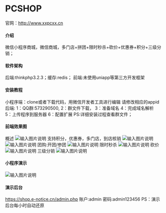 # PCSHOP
官网：http://www.xxpcxx.cn
#### 介绍
微信小程序商城，微信商城，多门店+拼团+限时秒杀+砍价+优惠券+积分+三级分销；

#### 软件架构
后端:thinkphp3.2.3；缓存:redis；
前端:未使用uniapp等第三方开发框架


#### 安装教程
小程序端：clone或者下载代码，用微信开发者工具进行编辑
         请修改相应的appid
后端:
        1：QQ群:573290500,
        2：群文件下载，
        3：准备域名
        4：完成域名解析
        5：上传程序到服务器
        6：配置扩展
        PS:详细安装过程查看群文件；

#### 前端效果图
概述
![输入图片说明](https://images.gitee.com/uploads/images/2020/0924/164344_f5140c6d_475898.png "1.png")
支持积分，优惠券，多门店，到店核销
![输入图片说明](https://images.gitee.com/uploads/images/2020/0924/164440_f646d3b6_475898.png "2.png")
![输入图片说明](https://images.gitee.com/uploads/images/2020/0924/164501_af8ca418_475898.png "3.png")
团购:开团/参团
![输入图片说明](https://images.gitee.com/uploads/images/2020/0924/164535_805ecd7e_475898.png "4.png")
限时秒杀
![输入图片说明](https://images.gitee.com/uploads/images/2020/0924/164556_0056368b_475898.png "5.png")
砍价
![输入图片说明](https://images.gitee.com/uploads/images/2020/0924/164613_88febb5b_475898.png "6.png")
三级分销
![输入图片说明](https://images.gitee.com/uploads/images/2020/0924/164625_f0d89a3c_475898.png "7.png")

#### 小程序演示
![输入图片说明](https://images.gitee.com/uploads/images/2020/0924/164700_e303bb25_475898.jpeg "gh_a3383e6e6e3f_258.jpg")
#### 演示后台
https://shop.e-notice.cn/admin.php
账户:admin
密码:admin123456
PS：演示后台每小时自动还原